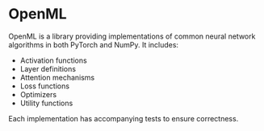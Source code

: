 # OpenML 

OpenML is a library providing implementations of common neural network algorithms in both PyTorch and NumPy. It includes:
- Activation functions
- Layer definitions
- Attention mechanisms
- Loss functions
- Optimizers
- Utility functions

Each implementation has accompanying tests to ensure correctness.


